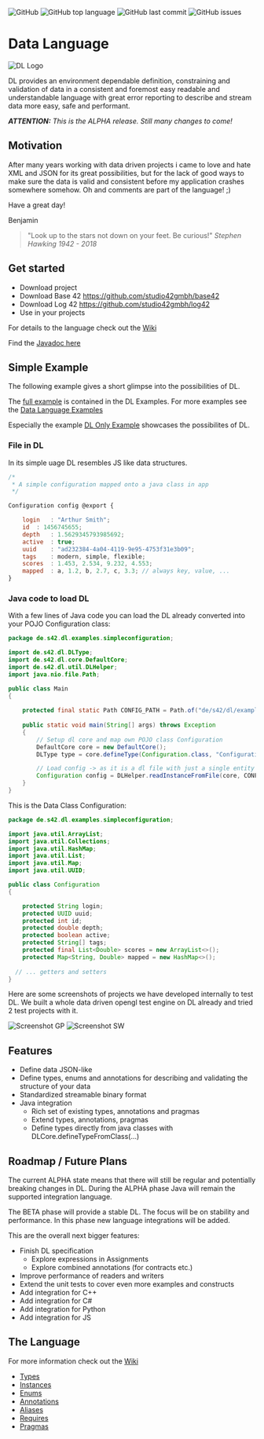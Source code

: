 ![GitHub](https://img.shields.io/github/license/studio42gmbh/dl)
![GitHub top language](https://img.shields.io/github/languages/top/studio42gmbh/dl)
![GitHub last commit](https://img.shields.io/github/last-commit/studio42gmbh/dl)
![GitHub issues](https://img.shields.io/github/issues/studio42gmbh/dl)
<!-- ![GitHub Workflow Status](https://img.shields.io/github/workflow/status/studio42gmbh/dl/Java%20CI%20with%20Maven) -->

# Data Language

![DL Logo](https://github.com/studio42gmbh/dl/blob/master/resources/images/logo/dl-logo-200.png)

DL provides an environment dependable definition, constraining and validation of data in a consistent and foremost easy readable and understandable language with great error reporting to describe and stream data more easy, safe and performant.

***ATTENTION:** This is the ALPHA release. Still many changes to come!*

## Motivation

After many years working with data driven projects i came to love and hate XML and JSON for its great possibilities, 
but for the lack of good ways to make sure the data is valid and consistent before my application crashes somewhere somehow.
Oh and comments are part of the language! ;)

Have a great day!

Benjamin

> "Look up to the stars not down on your feet. Be curious!" _Stephen Hawking 1942 - 2018_


## Get started

* Download project
* Download Base 42 https://github.com/studio42gmbh/base42
* Download Log 42 https://github.com/studio42gmbh/log42
* Use in your projects

For details to the language check out the [Wiki](https://github.com/studio42gmbh/dl/wiki)

Find the [Javadoc here](https://studio42gmbh.github.io/dl/javadoc/)


## Simple Example

The following example gives a short glimpse into the possibilities of DL.

The [full example](https://github.com/studio42gmbh/dle#simple-configuration-example) is contained in the DL Examples.
For more examples see the [Data Language Examples](https://github.com/studio42gmbh/dle)

Especially the example [DL Only Example](https://github.com/studio42gmbh/dle#dl-only-example) showcases the possibilites of DL.

### File in DL

In its simple uage DL resembles JS like data structures.

```js
/*
 * A simple configuration mapped onto a java class in app
 */

Configuration config @export {

	login	: "Arthur Smith"; 
	id	: 1456745655;
	depth	: 1.5629345793985692;
	active	: true;
	uuid	: "ad232384-4a04-4119-9e95-4753f31e3b09";
	tags	: modern, simple, flexible;
	scores	: 1.453, 2.534, 9.232, 4.553;
	mapped	: a, 1.2, b, 2.7, c, 3.3; // always key, value, ...
}
```

### Java code to load DL

With a few lines of Java code you can load the DL already converted into your POJO Configuration class:

```java
package de.s42.dl.examples.simpleconfiguration;

import de.s42.dl.DLType;
import de.s42.dl.core.DefaultCore;
import de.s42.dl.util.DLHelper;
import java.nio.file.Path;

public class Main
{
	
	protected final static Path CONFIG_PATH = Path.of("de/s42/dl/examples/simpleconfiguration/config.dl");
	
	public static void main(String[] args) throws Exception
	{
		// Setup dl core and map own POJO class Configuration
		DefaultCore core = new DefaultCore();
		DLType type = core.defineType(Configuration.class, "Configuration");

		// Load config -> as it is a dl file with just a single entity we can use this helper method
		Configuration config = DLHelper.readInstanceFromFile(core, CONFIG_PATH);
	}
}
```

This is the Data Class Configuration:

```java
package de.s42.dl.examples.simpleconfiguration;

import java.util.ArrayList;
import java.util.Collections;
import java.util.HashMap;
import java.util.List;
import java.util.Map;
import java.util.UUID;

public class Configuration
{

	protected String login;
	protected UUID uuid;
	protected int id;
	protected double depth;
	protected boolean active;
	protected String[] tags;
	protected final List<Double> scores = new ArrayList<>();
	protected Map<String, Double> mapped = new HashMap<>();
  
  // ... getters and setters
}
```

Here are some screenshots of projects we have developed internally to test DL. We built a whole data driven opengl test engine on DL already and tried 2 test projects with it.

![Screenshot GP](https://github.com/studio42gmbh/dl/blob/master/resources/images/screenshots/2022-04-24-screener-dl-alpha-based-gp.jpg)
![Screenshot SW](https://github.com/studio42gmbh/dl/blob/master/resources/images/screenshots/2022-04-24-screener-dl-alpha-based-sw.jpg)



## Features

* Define data JSON-like
* Define types, enums and annotations for describing and validating the structure of your data
* Standardized streamable binary format
* Java integration
  * Rich set of existing types, annotations and pragmas
  * Extend types, annotations, pragmas
  * Define types directly from java classes with DLCore.defineTypeFromClass(...)


## Roadmap / Future Plans

The current ALPHA state means that there will still be regular and potentially breaking changes in DL. During the ALPHA phase Java will remain the supported integration language.

The BETA phase will provide a stable DL. The focus will be on stability and performance. In this phase new language integrations will be added.

This are the overall next bigger features:

* Finish DL specification
  * Explore expressions in Assignments
  * Explore combined annotations (for contracts etc.)
* Improve performance of readers and writers
* Extend the unit tests to cover even more examples and constructs
* Add integration for C++
* Add integration for C#
* Add integration for Python
* Add integration for JS


## The Language

For more information check out the [Wiki](https://github.com/studio42gmbh/dl/wiki)

* [Types](https://github.com/studio42gmbh/dl/wiki/Types)
* [Instances](https://github.com/studio42gmbh/dl/wiki/Instances)
* [Enums](https://github.com/studio42gmbh/dl/wiki/Enums)
* [Annotations](https://github.com/studio42gmbh/dl/wiki/Annotations)
* [Aliases](https://github.com/studio42gmbh/dl/wiki/Aliases)
* [Requires](https://github.com/studio42gmbh/dl/wiki/Requires)
* [Pragmas](https://github.com/studio42gmbh/dl/wiki/Pragmas)
